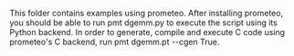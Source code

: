 This folder contains examples using prometeo. After installing prometeo, you should be able to run pmt dgemm.py to execute the script using its Python backend. In order to generate, compile and execute C code using prometeo's C backend, run pmt dgemm.pt --cgen True.
